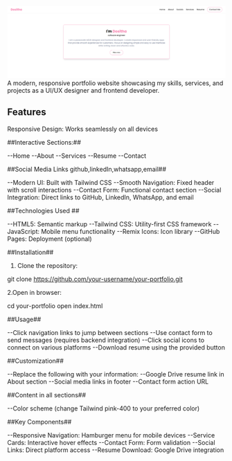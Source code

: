 ![portfolio overview](image.png)
A modern, responsive portfolio website showcasing my skills, services, and projects as a UI/UX designer and frontend developer.

## Features ##
Responsive Design: Works seamlessly on all devices

##Interactive Sections:##

--Home
--About
--Services
--Resume
--Contact

##Social Media Links github,linkedIn,whatsapp,email##

--Modern UI: Built with Tailwind CSS
--Smooth Navigation: Fixed header with scroll interactions
--Contact Form: Functional contact section
--Social Integration: Direct links to GitHub, LinkedIn, WhatsApp, and email

##Technologies Used ##

--HTML5: Semantic markup
--Tailwind CSS: Utility-first CSS framework
--JavaScript: Mobile menu functionality
--Remix Icons: Icon library
--GitHub Pages: Deployment (optional)

##Installation##

 1. Clone the repository:
    
 git clone https://github.com/your-username/your-portfolio.git

 2.Open in browser:
 
 cd your-portfolio
 open index.html

 ##Usage##

--Click navigation links to jump between sections
--Use contact form to send messages (requires backend integration)
--Click social icons to connect on various platforms
--Download resume using the provided button

##Customization##

--Replace the following with your information:
--Google Drive resume link in About section
--Social media links in footer
--Contact form action URL

##Content in all sections##

--Color scheme (change Tailwind pink-400 to your preferred color)

##Key Components##

--Responsive Navigation: Hamburger menu for mobile devices
--Service Cards: Interactive hover effects
--Contact Form: Form validation
--Social Links: Direct platform access
--Resume Download: Google Drive integration
